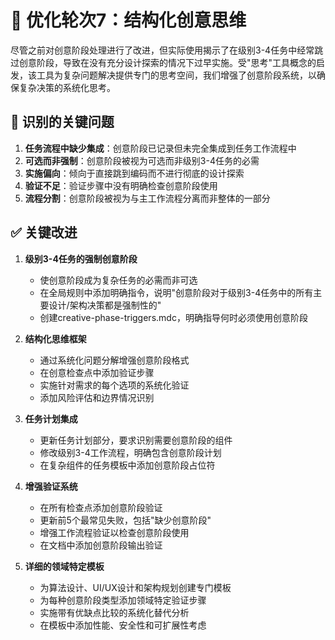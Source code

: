 # 🔄 优化轮次7：结构化创意思维

尽管之前对创意阶段处理进行了改进，但实际使用揭示了在级别3-4任务中经常跳过创意阶段，导致在没有充分设计探索的情况下过早实施。受"思考"工具概念的启发，该工具为复杂问题解决提供专门的思考空间，我们增强了创意阶段系统，以确保复杂决策的系统化思考。

## 🚨 识别的关键问题
1. **任务流程中缺少集成**：创意阶段已记录但未完全集成到任务工作流程中
2. **可选而非强制**：创意阶段被视为可选而非级别3-4任务的必需
3. **实施偏向**：倾向于直接跳到编码而不进行彻底的设计探索
4. **验证不足**：验证步骤中没有明确检查创意阶段使用
5. **流程分割**：创意阶段被视为与主工作流程分离而非整体的一部分

## ✅ 关键改进
1. **级别3-4任务的强制创意阶段**
   - 使创意阶段成为复杂任务的必需而非可选
   - 在全局规则中添加明确指令，说明"创意阶段对于级别3-4任务中的所有主要设计/架构决策都是强制性的"
   - 创建creative-phase-triggers.mdc，明确指导何时必须使用创意阶段

2. **结构化思维框架**
   - 通过系统化问题分解增强创意阶段格式
   - 在创意检查点中添加验证步骤
   - 实施针对需求的每个选项的系统化验证
   - 添加风险评估和边界情况识别

3. **任务计划集成**
   - 更新任务计划部分，要求识别需要创意阶段的组件
   - 修改级别3-4工作流程，明确包含创意阶段计划
   - 在复杂组件的任务模板中添加创意阶段占位符

4. **增强验证系统**
   - 在所有检查点添加创意阶段验证
   - 更新前5个最常见失败，包括"缺少创意阶段"
   - 增强工作流程验证以检查创意阶段使用
   - 在文档中添加创意阶段输出验证

5. **详细的领域特定模板**
   - 为算法设计、UI/UX设计和架构规划创建专门模板
   - 为每种创意阶段类型添加领域特定验证步骤
   - 实施带有优缺点比较的系统化替代分析
   - 在模板中添加性能、安全性和可扩展性考虑 